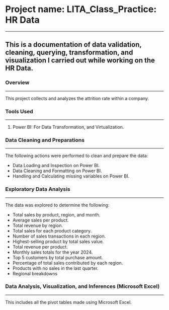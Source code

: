 
# Project name: LITA_Class_Practice: HR Data
---
This is a documentation of data validation, cleaning, querying, transformation, and visualization I carried out while working on the HR Data.  
---
### Overview
---
This project collects and analyzes the attrition rate within a company. 

### Tools Used
---
1. Power BI: For Data Transformation, and Virtualization. 

### Data Cleaning and Preparations
---
The following actions were performed to clean and prepare the data:

- Data Loading and Inspection on Power BI.
- Data Cleaning and Formatting on  Power BI.
- Handling and Calculating missing variables on Power BI.

### Exploratory Data Analysis
---
The data was explored to determine the following: 
- Total sales by product, region, and month.
- Average sales per product.
- Total revenue by region.
- Total sales for each product category.
- Number of sales transactions in each region.
- Highest-selling product by total sales value.
- Total revenue per product.
- Monthly sales totals for the year 2024.
- Top 5 customers by total purchase amount.
- Percentage of total sales contributed by each region.
- Products with no sales in the last quarter.
- Regional breakdowns


### Data Analysis, Visualization, and Inferences (Microsoft Excel)
---
This includes all the pivot tables made using Microsoft Excel.
